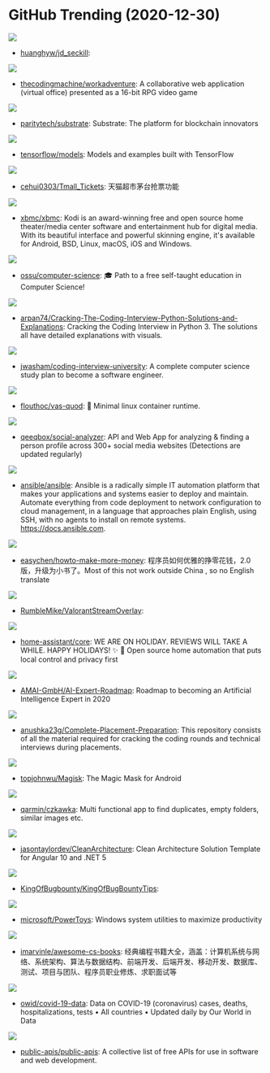 # GitHub Trending (2020-12-30)

![](https://img.shields.io/badge/Python-New%202-green?style=flat-square&logo=appveyor)
- [huanghyw/jd_seckill](https://github.com/huanghyw/jd_seckill): 

![](https://img.shields.io/badge/TypeScript-New%2024-green?style=flat-square&logo=appveyor)
- [thecodingmachine/workadventure](https://github.com/thecodingmachine/workadventure): A collaborative web application (virtual office) presented as a 16-bit RPG video game

![](https://img.shields.io/badge/Rust-New%2033-green?style=flat-square&logo=appveyor)
- [paritytech/substrate](https://github.com/paritytech/substrate): Substrate: The platform for blockchain innovators

![](https://img.shields.io/badge/Python-New%2028-green?style=flat-square&logo=appveyor)
- [tensorflow/models](https://github.com/tensorflow/models): Models and examples built with TensorFlow

![](https://img.shields.io/badge/JavaScript-New%2032-green?style=flat-square&logo=appveyor)
- [cehui0303/Tmall_Tickets](https://github.com/cehui0303/Tmall_Tickets): 天猫超市茅台抢票功能

![](https://img.shields.io/badge/C%2B%2B-New%20142-green?style=flat-square&logo=appveyor)
- [xbmc/xbmc](https://github.com/xbmc/xbmc): Kodi is an award-winning free and open source home theater/media center software and entertainment hub for digital media. With its beautiful interface and powerful skinning engine, it's available for Android, BSD, Linux, macOS, iOS and Windows.

![](https://img.shields.io/badge/none-New%20641-green?style=flat-square&logo=appveyor)
- [ossu/computer-science](https://github.com/ossu/computer-science): 🎓 Path to a free self-taught education in Computer Science!

![](https://img.shields.io/badge/none-New%20141-green?style=flat-square&logo=appveyor)
- [arpan74/Cracking-The-Coding-Interview-Python-Solutions-and-Explanations](https://github.com/arpan74/Cracking-The-Coding-Interview-Python-Solutions-and-Explanations): Cracking the Coding Interview in Python 3. The solutions all have detailed explanations with visuals.

![](https://img.shields.io/badge/none-New%20690-green?style=flat-square&logo=appveyor)
- [jwasham/coding-interview-university](https://github.com/jwasham/coding-interview-university): A complete computer science study plan to become a software engineer.

![](https://img.shields.io/badge/Rust-New%2070-green?style=flat-square&logo=appveyor)
- [flouthoc/vas-quod](https://github.com/flouthoc/vas-quod): 🚡 Minimal linux container runtime.

![](https://img.shields.io/badge/JavaScript-New%2045-green?style=flat-square&logo=appveyor)
- [qeeqbox/social-analyzer](https://github.com/qeeqbox/social-analyzer): API and Web App for analyzing & finding a person profile across 300+ social media websites (Detections are updated regularly)

![](https://img.shields.io/badge/Python-New%2020-green?style=flat-square&logo=appveyor)
- [ansible/ansible](https://github.com/ansible/ansible): Ansible is a radically simple IT automation platform that makes your applications and systems easier to deploy and maintain. Automate everything from code deployment to network configuration to cloud management, in a language that approaches plain English, using SSH, with no agents to install on remote systems. https://docs.ansible.com.

![](https://img.shields.io/badge/PHP-New%20222-green?style=flat-square&logo=appveyor)
- [easychen/howto-make-more-money](https://github.com/easychen/howto-make-more-money): 程序员如何优雅的挣零花钱，2.0版，升级为小书了。Most of this not work outside China , so no English translate

![](https://img.shields.io/badge/C%23-New%2038-green?style=flat-square&logo=appveyor)
- [RumbleMike/ValorantStreamOverlay](https://github.com/RumbleMike/ValorantStreamOverlay): 

![](https://img.shields.io/badge/Python-New%20154-green?style=flat-square&logo=appveyor)
- [home-assistant/core](https://github.com/home-assistant/core): WE ARE ON HOLIDAY. REVIEWS WILL TAKE A WHILE. HAPPY HOLIDAYS! ✨ 🏡 Open source home automation that puts local control and privacy first

![](https://img.shields.io/badge/JavaScript-New%20452-green?style=flat-square&logo=appveyor)
- [AMAI-GmbH/AI-Expert-Roadmap](https://github.com/AMAI-GmbH/AI-Expert-Roadmap): Roadmap to becoming an Artificial Intelligence Expert in 2020

![](https://img.shields.io/badge/none-New%20188-green?style=flat-square&logo=appveyor)
- [anushka23g/Complete-Placement-Preparation](https://github.com/anushka23g/Complete-Placement-Preparation): This repository consists of all the material required for cracking the coding rounds and technical interviews during placements.

![](https://img.shields.io/badge/C%2B%2B-New%2039-green?style=flat-square&logo=appveyor)
- [topjohnwu/Magisk](https://github.com/topjohnwu/Magisk): The Magic Mask for Android

![](https://img.shields.io/badge/Rust-New%2083-green?style=flat-square&logo=appveyor)
- [qarmin/czkawka](https://github.com/qarmin/czkawka): Multi functional app to find duplicates, empty folders, similar images etc.

![](https://img.shields.io/badge/C%23-New%2037-green?style=flat-square&logo=appveyor)
- [jasontaylordev/CleanArchitecture](https://github.com/jasontaylordev/CleanArchitecture): Clean Architecture Solution Template for Angular 10 and .NET 5

![](https://img.shields.io/badge/none-New%206-green?style=flat-square&logo=appveyor)
- [KingOfBugbounty/KingOfBugBountyTips](https://github.com/KingOfBugbounty/KingOfBugBountyTips): 

![](https://img.shields.io/badge/C%2B%2B-New%2078-green?style=flat-square&logo=appveyor)
- [microsoft/PowerToys](https://github.com/microsoft/PowerToys): Windows system utilities to maximize productivity

![](https://img.shields.io/badge/none-New%20108-green?style=flat-square&logo=appveyor)
- [imarvinle/awesome-cs-books](https://github.com/imarvinle/awesome-cs-books): 经典编程书籍大全，涵盖：计算机系统与网络、系统架构、算法与数据结构、前端开发、后端开发、移动开发、数据库、测试、项目与团队、程序员职业修炼、求职面试等

![](https://img.shields.io/badge/Python-New%2019-green?style=flat-square&logo=appveyor)
- [owid/covid-19-data](https://github.com/owid/covid-19-data): Data on COVID-19 (coronavirus) cases, deaths, hospitalizations, tests • All countries • Updated daily by Our World in Data

![](https://img.shields.io/badge/Python-New%20181-green?style=flat-square&logo=appveyor)
- [public-apis/public-apis](https://github.com/public-apis/public-apis): A collective list of free APIs for use in software and web development.

